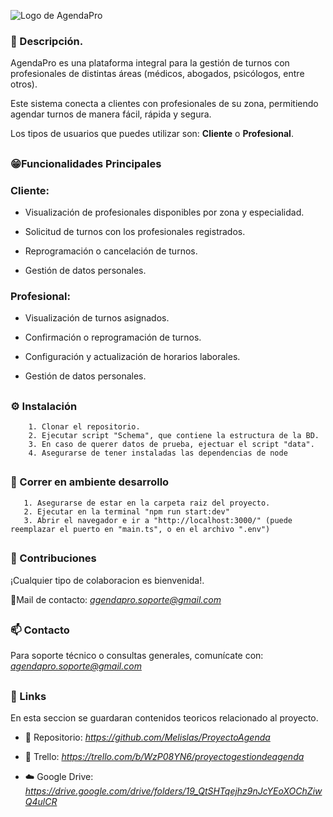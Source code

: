 ![Logo de AgendaPro](assets/img/readme-header.png)

### 📝 Descripción.
AgendaPro es una plataforma integral para la gestión de turnos con profesionales de distintas áreas (médicos, abogados, psicólogos, entre otros). 

Este sistema conecta a clientes con profesionales de su zona, permitiendo agendar turnos de manera fácil, rápida y segura.

Los tipos de usuarios que puedes utilizar son: **Cliente** o **Profesional**.

##
### 😁Funcionalidades Principales
### Cliente:
* Visualización de profesionales disponibles por zona y especialidad.

* Solicitud de turnos con los profesionales registrados.

* Reprogramación o cancelación de turnos.

* Gestión de datos personales.

### Profesional:

* Visualización de turnos asignados.

* Confirmación o reprogramación de turnos.

* Configuración y actualización de horarios laborales.

* Gestión de datos personales.

##
### ⚙ Instalación
        1. Clonar el repositorio.
        2. Ejecutar script "Schema", que contiene la estructura de la BD.
        3. En caso de querer datos de prueba, ejectuar el script "data".
        4. Asegurarse de tener instaladas las dependencias de node

##
### 🚀 Correr en ambiente desarrollo
       1. Asegurarse de estar en la carpeta raiz del proyecto.
       2. Ejecutar en la terminal "npm run start:dev"
       3. Abrir el navegador e ir a "http://localhost:3000/" (puede reemplazar el puerto en "main.ts", o en el archivo ".env")

##
### 🌟 Contribuciones
¡Cualquier tipo de colaboracion es bienvenida!.

📩Mail de contacto: *[agendapro.soporte@gmail.com](agendapro.soporte@gmail.com)*

##
### 📫 Contacto
Para soporte técnico o consultas generales, comunícate con: *[agendapro.soporte@gmail.com](agendapro.soporte@gmail.com)*

##
### 🔗 Links

En esta seccion se guardaran contenidos teoricos relacionado al proyecto.

 - 📁 Repositorio: *https://github.com/Melislas/ProyectoAgenda*

 - 📌 Trello: *https://trello.com/b/WzP08YN6/proyectogestiondeagenda*

 - ☁️ Google Drive: *https://drive.google.com/drive/folders/19_QtSHTqejhz9nJcYEoXOChZiwQ4ulCR*

